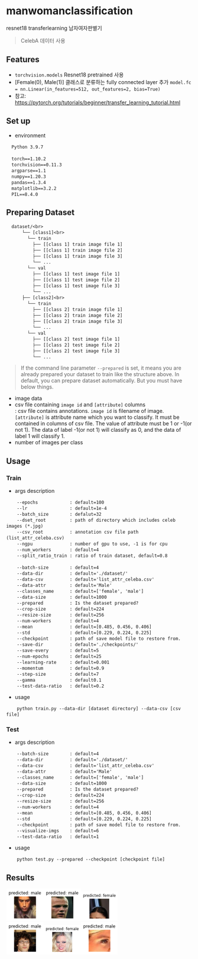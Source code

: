 # manwomanclassification
resnet18 transferlearning 남자여자판별기
> CelebA 데이터 사용

## Features
- `torchvision.models` Resnet18 pretrained 사용  
- [Female(0), Male(1)] 클래스로 분류하는 fully connected layer 추가 `model.fc = nn.Linear(in_features=512, out_features=2, bias=True)`  
- 참고: https://pytorch.org/tutorials/beginner/transfer_learning_tutorial.html

## Set up
- environment
```
  Python 3.9.7
  
  torch==1.10.2
  torchvision==0.11.3
  argparse==1.1
  numpy==1.20.3
  pandas==1.3.4
  matplotlib==3.2.2
  PIL==8.4.0
```

## Preparing Dataset
```
  dataset/<br>
      └── [class1]<br>
        └── train
          ├── [[class 1] train image file 1]
          ├── [[class 1] train image file 2]
          ├── [[class 1] train image file 3]
          └── ...
        └── val
          ├── [[class 1] test image file 1]
          ├── [[class 1] test image file 2]
          ├── [[class 1] test image file 3]
          └── ...
      ├── [class2]<br>
        └── train
          ├── [[class 2] train image file 1]
          ├── [[class 2] train image file 2]
          ├── [[class 2] train image file 3]
          └── ...
        └── val
          ├── [[class 2] test image file 1]
          ├── [[class 2] test image file 2]
          ├── [[class 2] test image file 3]
          └── ...
```
> If the command line parameter `--prepared` is set, it means you are already prepared your dataset to train like the structure above.
> In default, you can prepare dataset automatically. But you must have below things.
- image data  
- csv file containing `image id` and `[attribute]` columns  
: csv file contains annotations. `image id` is filename of image. `[attribute]` is attribute name which you want to classify. It must be contained in columns of csv file. The value of attribute must be 1 or -1(or not 1). The data of label -1(or not 1) will classify as 0, and the data of label 1 will classify 1.  
- number of images per class  

## Usage
### Train
- args description
```
    --epochs            : default=100 
    --lr                : default=1e-4
    --batch_size        : defalut=32  
    --dset_root         : path of directory which includes celeb images (*.jpg)
    --csv_root          : annotation csv file path (list_attr_celeba.csv)  
    --ngpu              : number of gpu to use, -1 is for cpu
    --num_workers       : default=4
    --split_ratio_train : ratio of train dataset, default=0.8 

    --batch-size        : default=4
    --data-dir          : default='./dataset/'
    --data-csv          : default='list_attr_celeba.csv'
    --data-attr         : default='Male'
    --classes_name      : default=['female', 'male']
    --data-size         : default=1000
    --prepared          : Is the dataset prepared?
    --crop-size         : default=224
    --resize-size       : default=256
    --num-workers       : default=4
    --mean              : default=[0.485, 0.456, 0.406]
    --std               : default=[0.229, 0.224, 0.225]
    --checkpoint        : path of save model file to restore from.
    --save-dir          : default='./checkpoints/'
    --save-every        : default=5
    --num-epochs        : default=25
    --learning-rate     : default=0.001
    --momentum          : default=0.9
    --step-size         : default=7
    --gamma             : default0.1
    --test-data-ratio   : default=0.2
```
- usage
```
    python train.py --data-dir [dataset directory] --data-csv [csv file]
```
### Test
- args description
```
    --batch-size        : default=4
    --data-dir          : default='./dataset/'
    --data-csv          : default='list_attr_celeba.csv'
    --data-attr         : default='Male'
    --classes_name      : default=['female', 'male']
    --data-size         : default=1000
    --prepared          : Is the dataset prepared?
    --crop-size         : default=224
    --resize-size       : default=256
    --num-workers       : default=4
    --mean              : default=[0.485, 0.456, 0.406]
    --std               : default=[0.229, 0.224, 0.225]
    --checkpoint        : path of save model file to restore from.
    --visualize-imgs    : default=6
    --test-data-ratio   : default=1
```
- usage
```
    python test.py --prepared --checkpoint [checkpoint file]
```
## Results
<img src="./results/output1.png" width="20%"><img src="./results/output2.png" width="20%"><img src="./results/output3.png" width="20%">  
<img src="./results/output4.png" width="20%"><img src="./results/output5.png" width="20%"><img src="./results/output6.png" width="20%">
